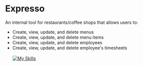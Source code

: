 # Expresso

An internal tool for restaurants/coffee shops that allows users to:
- Create, view, update, and delete menus
- Create, view, update, and delete menu items
- Create, view, update, and delete employees
- Create, view, update, and delete employee's timesheets
<br><br>
[![My Skills](https://skillicons.dev/icons?i=mysql,html,css,js)](https://skillicons.dev)
